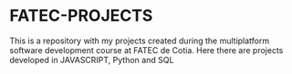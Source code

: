 # FATEC-PROJECTS
This is a repository with my projects created during the multiplatform software development course at FATEC de Cotia. Here there are projects developed in JAVASCRIPT, Python and SQL
